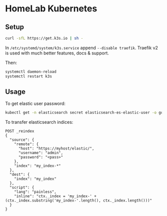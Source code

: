 # HomeLab Kubernetes

## Setup

```bash
curl -sfL https://get.k3s.io | sh -
```

In `/etc/systemd/system/k3s.service` append `--disable traefik`.
Traefik v2 is used with much better features, docs & support.

Then:

```bash
systemctl daemon-reload
systemctl restart k3s
```

## Usage

To get elastic user password:

```bash
kubectl get -n elasticsearch secret elasticsearch-es-elastic-user -o go-template={{.data.elastic | base64decode}}
```

To transfer elasticsearch indices:

```text
POST _reindex
{
  "source": {
    "remote": {
      "host": "https://myhost/elastic/",
      "username": "admin",
      "password": "<pass>"
    },
    "index": "my_index-*"
  },
  "dest": {
    "index": "my_index"
  },
  "script": {
    "lang": "painless",
    "inline": "ctx._index = 'my_index-' + (ctx._index.substring('my_index-'.length(), ctx._index.length()))"
  }
}
```
